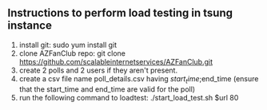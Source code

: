 ## Instructions to perform load testing in tsung instance

1. install git: sudo yum install git
2. clone AZFanClub repo: git clone https://github.com/scalableinternetservices/AZFanClub.git
3. create 2 polls and 2 users if they aren't present.
4. create a csv file name poll_details.csv having $start_time;$end_time (ensure that the start_time and end_time are valid for the poll)
5. run the following command to loadtest: ./start_load_test.sh $url 80    
